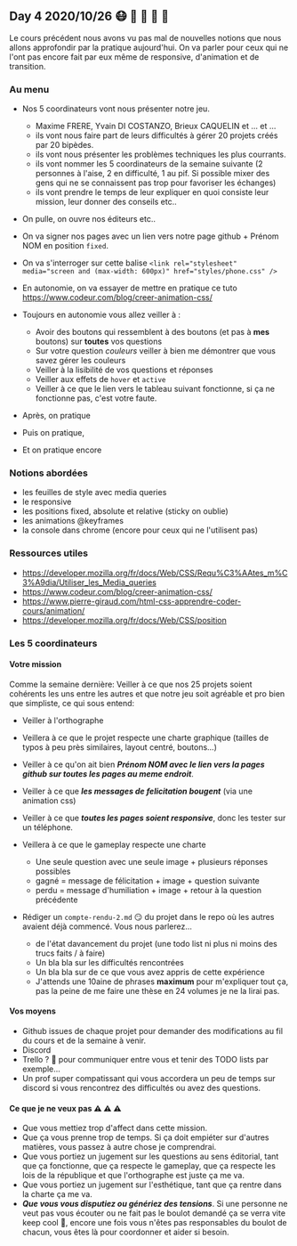 ## Day 4 2020/10/26 :mask: :triangular_ruler: :art: :iphone: :rabbit2:

Le cours précédent nous avons vu pas mal de nouvelles notions que nous allons approfondir par la pratique aujourd'hui.
On va parler pour ceux qui ne l'ont pas encore fait par eux même de responsive, d'animation et de transition.

### Au menu

* Nos 5 coordinateurs vont nous présenter notre jeu.

  * Maxime FRERE, Yvain DI COSTANZO, Brieux CAQUELIN et ... et ...
  * ils vont nous faire part de leurs difficultés à gérer 20 projets créés par 20 bipèdes.
  * ils vont nous présenter les problèmes techniques les plus courrants.
  * ils vont nommer les 5 coordinateurs de la semaine suivante (2 personnes à l'aise, 2 en difficulté, 1 au pif. Si possible mixer des gens qui ne se connaissent pas trop pour favoriser les échanges)
  * ils vont prendre le temps de leur expliquer en quoi consiste leur mission, leur donner des conseils etc..
  
* On pulle, on ouvre nos éditeurs etc..

* On va signer nos pages avec un lien vers notre page github + Prénom NOM en position `fixed`.

* On va s'interroger sur cette balise `<link rel="stylesheet" media="screen and (max-width: 600px)" href="styles/phone.css" />`

* En autonomie, on va essayer de mettre en pratique ce tuto https://www.codeur.com/blog/creer-animation-css/

* Toujours en autonomie vous allez veiller à :

  * Avoir des boutons qui ressemblent à des boutons (et pas à **mes** boutons) sur **toutes** vos questions
  * Sur votre question *couleurs* veiller à bien me démontrer que vous savez gérer les couleurs
  * Veiller à la lisibilité de vos questions et réponses
  * Veiller aux effets de `hover` et `active`
  * Veiller à ce que le lien vers le tableau suivant fonctionne, si ça ne fonctionne pas, c'est votre faute.
 
* Après, on pratique
* Puis on pratique,
* Et on pratique encore

### Notions abordées

* les feuilles de style avec media queries
* le responsive
* les positions fixed, absolute et relative (sticky on oublie)
* les animations @keyframes
* la console dans chrome (encore pour ceux qui ne l'utilisent pas)

### Ressources utiles

* https://developer.mozilla.org/fr/docs/Web/CSS/Requ%C3%AAtes_m%C3%A9dia/Utiliser_les_Media_queries
* https://www.codeur.com/blog/creer-animation-css/
* https://www.pierre-giraud.com/html-css-apprendre-coder-cours/animation/
* https://developer.mozilla.org/fr/docs/Web/CSS/position

### Les 5 coordinateurs

#### Votre mission

Comme la semaine dernière: Veiller à ce que nos 25 projets soient cohérents les uns entre les autres et que notre jeu soit agréable et pro bien que simpliste, ce qui sous entend:

* Veiller à l'orthographe

* Veillera à ce que le projet respecte une charte graphique (tailles de typos à peu près similaires, layout centré, boutons...)

* Veiller à ce qu'on ait bien ***Prénom NOM avec le lien vers la pages github sur toutes les pages au meme endroit***.

* Veiller à ce que ***les messages de felicitation bougent*** (via une animation css)

* Veiller à ce que ***toutes les pages soient responsive***, donc les tester sur un téléphone.

* Veillera à ce que le gameplay respecte une charte 
  * Une seule question avec une seule image + plusieurs réponses possibles
  * gagné = message de félicitation + image + question suivante
  * perdu = message d'humiliation + image + retour à la question précédente
  
* Rédiger un `compte-rendu-2.md` :smirk: du projet dans le repo où les autres avaient déjà commencé. Vous nous parlerez...
  * de l'état davancement du projet (une todo list ni plus ni moins des trucs faits / à faire)
  * Un bla bla sur les difficultés rencontrées
  * Un bla bla sur de ce que vous avez appris de cette expérience 
  * J'attends une 10aine de phrases **maximum** pour m'expliquer tout ça, pas la peine de me faire une thèse en 24 volumes je ne la lirai pas.

#### Vos moyens

* Github issues de chaque projet pour demander des modifications au fil du cours et de la semaine à venir.
* Discord
* Trello ? :eyes: pour communiquer entre vous et tenir des TODO lists par exemple...
* Un prof super compatissant qui vous accordera un peu de temps sur discord si vous rencontrez des difficultés ou avez des questions.

#### Ce que je ne veux pas :warning: :warning: :warning:

* Que vous mettiez trop d'affect dans cette mission.
* Que ça vous prenne trop de temps. Si ça doit empiéter sur d'autres matières, vous passez à autre chose je comprendrai.
* Que vous portiez un jugement sur les questions au sens éditorial, tant que ça fonctionne, que ça respecte le gameplay, que ça respecte les lois de la république et que l'orthographe est juste ça me va.
* Que vous portiez un jugement sur l'esthétique, tant que ça rentre dans la charte ça me va.
* ***Que vous vous disputiez ou génériez des tensions***. Si une personne ne veut pas vous écouter ou ne fait pas le boulot demandé ça se verra vite keep cool :rainbow:, encore une fois vous n'êtes pas responsables du boulot de chacun, vous êtes là pour coordonner et aider si besoin.

